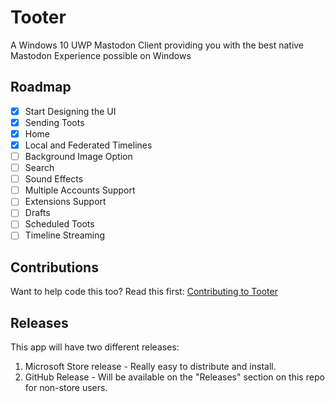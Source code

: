 # Tooter
A Windows 10 UWP Mastodon Client providing you with the best native Mastodon Experience possible on Windows

## Roadmap

- [X] Start Designing the UI
- [X] Sending Toots
- [X] Home
- [X] Local and Federated Timelines
- [ ] Background Image Option
- [ ] Search
- [ ] Sound Effects
- [ ] Multiple Accounts Support
- [ ] Extensions Support
- [ ] Drafts
- [ ] Scheduled Toots
- [ ] Timeline Streaming

## Contributions
Want to help code this too? Read this first: [Contributing to Tooter](CONTRIBUTING.md)

## Releases
This app will have two different releases:
1. Microsoft Store release - Really easy to distribute and install.
2. GitHub Release - Will be available on the "Releases" section on this repo for non-store users.


